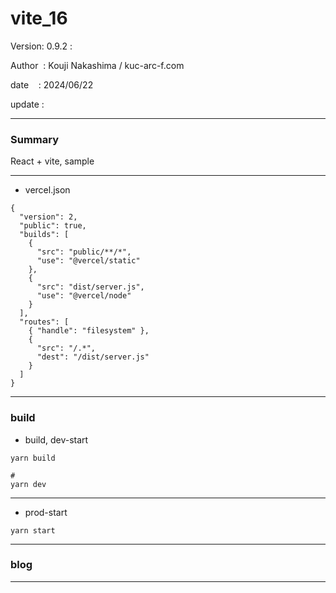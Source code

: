 ﻿# vite_16

 Version: 0.9.2 :

 Author  : Kouji Nakashima / kuc-arc-f.com

 date    : 2024/06/22 
 
 update  :

***
### Summary

React + vite, sample

***
* vercel.json
```
{
  "version": 2,
  "public": true,
  "builds": [
    {
      "src": "public/**/*",
      "use": "@vercel/static"
    },        
    {
      "src": "dist/server.js",
      "use": "@vercel/node"
    }
  ],
  "routes": [
    { "handle": "filesystem" },
    {
      "src": "/.*",
      "dest": "/dist/server.js"
    }
  ]
}
```

***
### build

* build, dev-start

```
yarn build

#
yarn dev
```

***
* prod-start

```
yarn start
```

***
### blog 

***

